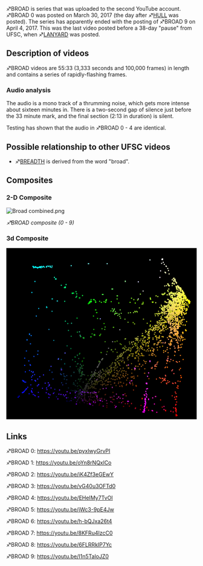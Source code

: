 ♐BROAD is series that was uploaded to the second YouTube account. ♐BROAD
0 was posted on March 30, 2017 (the day after ♐[HULL](HULL "wikilink")
was posted). The series has apparently ended with the posting of ♐BROAD
9 on April 4, 2017. This was the last video posted before a 38-day
"pause" from UFSC, when ♐[LANYARD](LANYARD "wikilink") was posted.

## Description of videos

♐BROAD videos are 55:33 (3,333 seconds and 100,000 frames) in length and
contains a series of rapidly-flashing frames.

### Audio analysis

The audio is a mono track of a thrumming noise, which gets more intense
about sixteen minutes in. There is a two-second gap of silence just
before the 33 minute mark, and the final section (2:13 in duration) is
silent.

Testing has shown that the audio in ♐BROAD 0 - 4 are identical.

## Possible relationship to other UFSC videos

  - ♐[BREADTH](BREADTH "wikilink") is derived from the word "broad".

## Composites

### 2-D Composite

![ Broad combined.png](_Broad_combined.png " Broad combined.png")

*♐BROAD composite (0 - 9)*

### 3d Composite

![Broad\_3d.PNG](Broad_3d.PNG "Broad_3d.PNG")

## Links

♐BROAD 0: <https://youtu.be/pyxlwyGrvPI>

♐BROAD 1: <https://youtu.be/oYn8rNQxlCo>

♐BROAD 2: <https://youtu.be/iK4Zf3eGEwY>

♐BROAD 3: <https://youtu.be/vG40u3OFTd0>

♐BROAD 4: <https://youtu.be/EHeIMy7TvOI>

♐BROAD 5: <https://youtu.be/jWc3-9pE4Jw>

♐BROAD 6: <https://youtu.be/h-bQJxa26t4>

♐BROAD 7: <https://youtu.be/8KFRu4IzcC0>

♐BROAD 8: <https://youtu.be/6FLRRkIP7Yc>

♐BROAD 9: <https://youtu.be/I1n5TaloJZ0>
